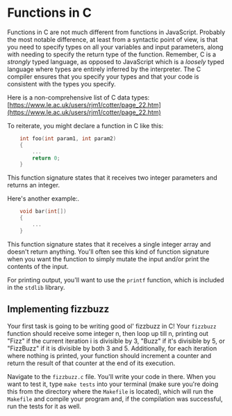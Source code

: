 # Functions in C

Functions in C are not much different from functions in JavaScript. Probably the most notable difference, at least from a syntactic point of view, is that you need to specify types on all your variables and input parameters, along with needing to specify the return type of the function. Remember, C is a _strongly_ typed language, as opposed to JavaScript which is a _loosely_ typed language where types are entirely inferred by the interpreter. The C compiler ensures that you specify your types and that your code is consistent with the types you specify.

Here is a non-comprehensive list of C data types: [https://www.le.ac.uk/users/rjm1/cotter/page_22.htm](https://www.le.ac.uk/users/rjm1/cotter/page_22.htm)

To reiterate, you might declare a function in C like this:
```c
    int foo(int param1, int param2)
    {
        ...
        return 0;
    }
```
This function signature states that it receives two integer parameters and returns an integer.

Here's another example:.
```c
    void bar(int[])
    {
        ...
    }
```
This function signature states that it receives a single integer array and doesn't return anything. You'll often see this kind of function signature when you want the function to simply mutate the input and/or print the contents of the input.

For printing output, you'll want to use the `printf` function, which is included in the `stdlib` library.

## Implementing fizzbuzz

Your first task is going to be writing good ol' fizzbuzz in C! Your `fizzbuzz` function should receive some integer n, then loop up till n, printing out "Fizz" if the current iteration i is divisible by 3, "Buzz" if it's divisible by 5, or "FizzBuzz" if it is divisible by both 3 and 5. Additionally, for each iteration where nothing is printed, your function should increment a counter and return the result of that counter at the end of its execution.

Navigate to the `fizzbuzz.c` file. You'll write your code in there. When you want to test it, type `make tests` into your terminal (make sure you're doing this from the directory where the `Makefile` is located), which will run the `Makefile` and compile your program and, if the compilation was successful, run the tests for it as well.
